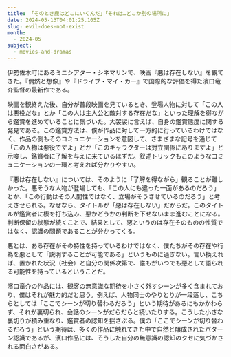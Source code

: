```yaml
---
title: 「そのとき鹿はどこにいくんだ」「それは…どこか別の場所に」
date: 2024-05-13T04:01:25.105Z
slug: evil-does-not-exist
month:
  - 2024-05
subject:
  - movies-and-dramas
---
```

伊勢佐木町にあるミニシアター・シネマリンで、映画『悪は存在しない』を観てきた。『偶然と想像』や『ドライブ・マイ・カー』で国際的な評価を得た濱口竜介監督の最新作である。

映画を観終えた後、自分が普段映画を見ているとき、登場人物に対して「この人は悪役だな」とか「この人は主人公と敵対する存在だな」といった理解を得ながら鑑賞を進めていることに気づいた。大袈裟に言えば、自身の鑑賞態度に関する発見である。この鑑賞方法は、僕が作品に対して一方的に行っているわけではなく、作品の側もそのコミュニケーションを意図して、さまざまな記号を通じて「この人物は悪役ですよ」とか「このキャラクターは対立関係にありますよ」と示唆し、鑑賞者に了解を与えに来ているはずだ。叙述トリックもこのようなコミュニケーションの一環と考えれば分かりやすい。

『悪は存在しない』については、そのように「了解を得ながら」観ることが難しかった。悪そうな人物が登場しても、「この人にも違った一面があるのだろう」とか、「この行動はその人間性ではなく、立場がそうさせているのだろう」と考えさせられる。なぜなら、タイトルが「悪は存在しない」だからだ。このタイトルが鑑賞者に楔を打ち込み、悪かどうかの判断を下せないまま進むことになる。判断保留の状態が続くことで、結果として、悪というのは存在そのものの性質ではなく、認識の問題であることが分かってくる。

悪とは、ある存在がその特性を持っているわけではなく、僕たちがその存在や行為を悪として「説明することが可能である」というものに過ぎない。言い換えれば、置かれた状況（社会）と自分の関係次第で、誰もがいつでも悪として語られる可能性を持っているということだ。

濱口竜介の作品には、観客の無意識な期待を小さく外すシーンが多く含まれており、僕はそれが魅力的だと思う。例えば、人物同士のやりとりが一段落し、こちらとしては「ここでシーンが切り替わるだろう」という期待があるにもかかわらず、それが裏切られ、会話のシーンがだらだらと続いたりする。こうした小さな裏切りが積み重なり、鑑賞者の認知を揺さぶる。僕の「ここでシーンが切り替わるだろう」という期待は、多くの作品に触れてきた中で自然と醸成されたパターン認識であるが、濱口作品には、そうした自分の無意識の認知のクセに気づかされる面白さがある。